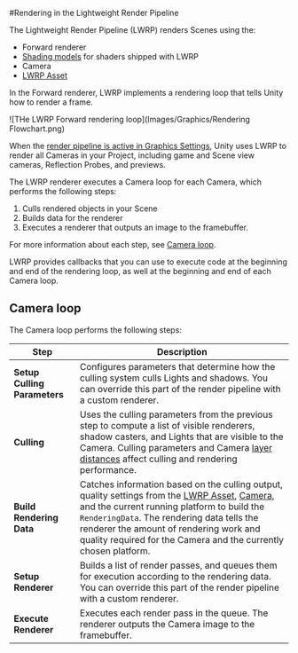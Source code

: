 #Rendering in the Lightweight Render Pipeline

The Lightweight Render Pipeline (LWRP) renders Scenes using the:

- Forward renderer
- [Shading models](shading-model.md) for shaders shipped with LWRP
- Camera
- [LWRP Asset](lwrp-asset.md)

In the Forward renderer, LWRP implements a rendering loop that tells Unity how to render a frame.



![THe LWRP Forward rendering loop](Images/Graphics/Rendering Flowchart.png)



When the [render pipeline is active in Graphics Settings](configuring-lwrp-for-use.md), Unity uses LWRP to render all Cameras in your Project, including game and Scene view cameras, Reflection Probes, and previews. 

The LWRP renderer executes a Camera loop for each Camera, which performs the following steps:

1. Culls rendered objects in your Scene
2. Builds data for the renderer
3. Executes a renderer that outputs an image to the framebuffer. 

For more information about each step, see [Camera loop](#Steps-in-the-camera-loop).

LWRP provides callbacks that you can use to execute code at the beginning and end of the rendering loop, as well at the beginning and end of each Camera loop. 

## Camera loop 

The Camera loop performs the following steps:

| Step                         | Description                                                  |
| ---------------------------- | ------------------------------------------------------------ |
| __Setup Culling Parameters__ | Configures parameters that determine how the culling system culls Lights and shadows. You can override this part of the render pipeline with a custom renderer. |
| __Culling__                  | Uses the culling parameters from the previous step to compute a list of visible renderers, shadow casters, and Lights that are visible to the Camera. Culling parameters and Camera [layer distances](https://docs.unity3d.com/ScriptReference/Camera-layerCullDistances.html) affect culling and rendering performance. |
| __Build Rendering Data__     | Catches information based on the culling output, quality settings from the [LWRP Asset](lwrp-asset.md), [Camera](camera.md), and the current running platform to build the `RenderingData`. The rendering data tells the renderer the amount of rendering work and quality required for the Camera and the currently chosen platform. |
| __Setup Renderer__           | Builds a list of render passes, and queues them for execution according to the rendering data. You can override this part of the render pipeline with a custom renderer. |
| __Execute Renderer__         | Executes each render pass in the queue. The renderer outputs the Camera image to the framebuffer. |

